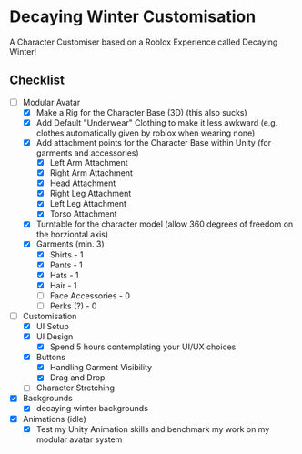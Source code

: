 # Decaying Winter Customisation
A Character Customiser based on a Roblox Experience called Decaying Winter!

## Checklist
- [ ] Modular Avatar
  - [x] Make a Rig for the Character Base (3D) (this also sucks)
  - [x] Add Default "Underwear" Clothing to make it less awkward (e.g. clothes automatically given by roblox when wearing none)
  - [x] Add attachment points for the Character Base within Unity (for garments and accessories)
    - [x] Left Arm Attachment
    - [x] Right Arm Attachment
    - [x] Head Attachment
    - [x] Right Leg Attachment
    - [x] Left Leg Attachment
    - [x] Torso Attachment  
  - [x] Turntable for the character model (allow 360 degrees of freedom on the horziontal axis)
  - [x] Garments (min. 3)
    - [x] Shirts - 1
    - [x] Pants - 1
    - [x] Hats - 1
    - [x] Hair - 1
    - [ ] Face Accessories - 0
    - [ ] Perks (?) - 0
- [ ] Customisation
  - [x] UI Setup
  - [x] UI Design
    - [x] Spend 5 hours contemplating your UI/UX choices 
  - [x] Buttons
    - [x] Handling Garment Visibility
    - [x] Drag and Drop
  - [ ] Character Stretching
- [x] Backgrounds
  - [x] decaying winter backgrounds 
- [x] Animations (idle)
  - [x] Test my Unity Animation skills and benchmark my work on my modular avatar system 
